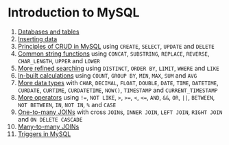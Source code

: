 # Introduction to MySQL

1. [Databases and tables](Using_MySQL.md)
2. [Inserting data](Inserting_Data.md)
3. [Principles of CRUD in MySQL](CRUD.md) using `CREATE`, `SELECT`, `UPDATE` and `DELETE`
4. [Common string functions](String_Functions.md) using `CONCAT`, `SUBSTRING`, `REPLACE`, `REVERSE`, `CHAR_LENGTH`, `UPPER` and `LOWER`
5. [More refined searching](Refined_selections.md) using `DISTINCT`, `ORDER BY`, `LIMIT`, `WHERE` and `LIKE`
6. [In-built calculations](Aggregate_Functions.md) using `COUNT`, `GROUP BY`, `MIN`, `MAX`, `SUM` and `AVG`
7. [More data types](More_data_types.md) with `CHAR`, `DECIMAL`, `FLOAT`, `DOUBLE`, `DATE`, `TIME`, `DATETIME`, `CURDATE`, `CURTIME`, `CURDATETIME`, `NOW()`, `TIMESTAMP` and `CURRENT_TIMESTAMP`
8. [More operators](Operators.md) using `!=`, `NOT LIKE`, `>`, `>=`, `<`, `<=`, `AND`, `&&`, `OR`, `||`, `BETWEEN`, `NOT BETWEEN`, `IN`, `NOT IN`, `%` and `CASE`
9. [One-to-many JOINs](One_to_many_JOIN.md) with cross `JOIN`s, `INNER JOIN`, `LEFT JOIN`, `RIGHT JOIN` and `ON DELETE CASCADE`
10. [Many-to-many JOINs](Many_to_many_JOIN.md)
11. [Triggers in MySQL](Triggers.md)
